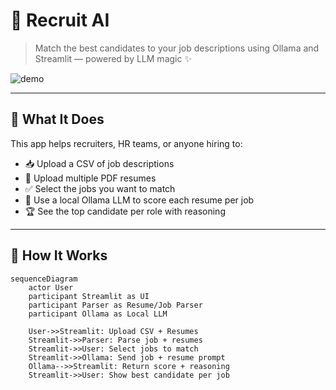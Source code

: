 # 💼 Recruit AI

> Match the best candidates to your job descriptions using Ollama and Streamlit — powered by LLM magic ✨

![demo](https://media4.giphy.com/media/v1.Y2lkPTc5MGI3NjExZm5tZmRpNmZmZ2hjb2c5cGFxNjUyajBrcGxhODcxeXA1dWE2Z3FnZSZlcD12MV9pbnRlcm5hbF9naWZfYnlfaWQmY3Q9Zw/emHFjFhg9Ha0wQjihU/giphy.gif)

---

## 🚀 What It Does

This app helps recruiters, HR teams, or anyone hiring to:
- 📥 Upload a CSV of job descriptions
- 📂 Upload multiple PDF resumes
- ✅ Select the jobs you want to match
- 🤖 Use a local Ollama LLM to score each resume per job
- 🏆 See the top candidate per role with reasoning

---

## 🧠 How It Works

```mermaid
sequenceDiagram
    actor User
    participant Streamlit as UI
    participant Parser as Resume/Job Parser
    participant Ollama as Local LLM

    User->>Streamlit: Upload CSV + Resumes
    Streamlit->>Parser: Parse job + resumes
    Streamlit->>User: Select jobs to match
    Streamlit->>Ollama: Send job + resume prompt
    Ollama-->>Streamlit: Return score + reasoning
    Streamlit->>User: Show best candidate per job
